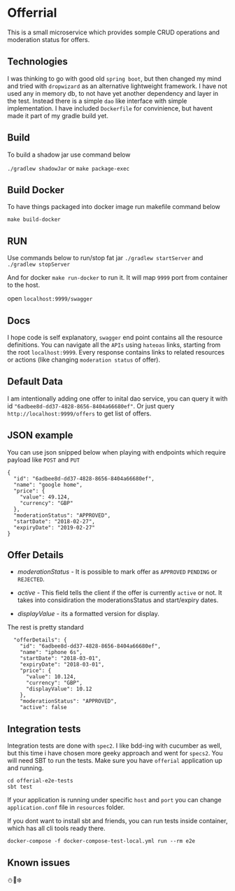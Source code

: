 # Offerrial

This is a small microservice which provides somple CRUD operations and moderation status for offers.

## Technologies
I was thinking to go with good old `spring boot`, but then changed my mind and tried with `dropwizard` as an alternative lightweight framework. 
I have not used any in memory db, to not have yet another dependency and layer in the test. Instead there is a simple `dao` like interface with simple implementation. I have included `Dockerfile` for convinience, but havent made it part of my gradle build yet.


## Build

To build a shadow jar use command below

```./gradlew shadowJar``` or ```make package-exec```

## Build Docker
To have things packaged into docker image run makefile command below

```make build-docker``` 

## RUN
Use commands below to run/stop fat jar
```./gradlew startServer``` and ```./gradlew stopServer``` 

And for docker ```make run-docker``` to run it. It will map `9999` port from container to the host.

open `localhost:9999/swagger`

## Docs

I hope code is self explanatory, `swagger` end point contains all the resource definitions. 
You can navigate all the `APIs` using `hateoas` links, starting from the root `localhost:9999`. 
Every response contains links to related resources or actions (like changing `moderation status` of offer).

## Default Data
I am intentionally adding one offer to inital dao service, you can query it with id  `"6adbee8d-dd37-4828-8656-8404a66680ef"`.
Or just query `http://localhost:9999/offers` to get list of offers.

## JSON example
You can use json snipped below when playing with endpoints which require payload like `POST` and `PUT` 

```
{
  "id": "6adbee8d-dd37-4828-8656-8404a66680ef",
  "name": "google home",
  "price": {
    "value": 49.124,
    "currency": "GBP"
  },
  "moderationStatus": "APPROVED",
  "startDate": "2018-02-27",
  "expiryDate": "2019-02-27"
}
```
## Offer Details

- *moderationStatus* - It is possible to mark offer as `APPROVED` `PENDING` or `REJECTED`. 

- *active* -  This field tells the client if the offer is currently `active` or not. It takes into considiration the moderationsStatus and start/expiry dates.

- *displayValue* - its a formatted version for display. 

The rest is pretty standard 

```
  "offerDetails": {
    "id": "6adbee8d-dd37-4828-8656-8404a66680ef",
    "name": "iphone 6s",
    "startDate": "2018-03-01",
    "expiryDate": "2018-03-01",
    "price": {
      "value": 10.124,
      "currency": "GBP",
      "displayValue": 10.12
    },
    "moderationStatus": "APPROVED",
    "active": false
```

## Integration tests

Integration tests are done with `spec2`. I like bdd-ing with cucumber as well, but this time i have chosen more geeky approach and went for `specs2`. You will need SBT to run the tests. Make sure you have `offerial` application up and running. 


```
cd offerial-e2e-tests
sbt test
```

If your application is running under specific `host` and `port` you can change `application.conf` file in `resources` folder.

If you dont want to install sbt and friends, you can run tests inside container, which has all cli tools ready there.

```
docker-compose -f docker-compose-test-local.yml run --rm e2e

```

## Known issues
⛄️🤔❄️
